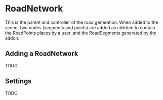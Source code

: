# RoadNetwork

This is the parent and controller of the road generation. When added to the scene, two nodes (segments and points) are added as children to contain the RoadPoints places by a user, and the RoadSegments generated by the addon.

## Adding a RoadNetwork

TODO

## Settings

TODO